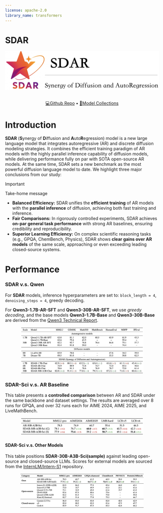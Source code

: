 ```yaml
---
license: apache-2.0
library_name: transformers
---
```


# SDAR

<div align="center">
<img src="https://raw.githubusercontent.com/JetAstra/SDAR/main/assets/SDAR_doc_head.png">


<div>&nbsp;</div>

[💻Github Repo](https://github.com/JetAstra/SDAR) • [🤗Model Collections](https://huggingface.co/collections/JetLM/sdar-689b1b6d392a4eeb2664f8ff)

</div>

# Introduction

**SDAR** (**S**ynergy of **D**iffusion and **A**uto**R**egression) model is a new large language model that integrates autoregressive (AR) and discrete diffusion modeling strategies. It combines the efficient training paradigm of AR models with the highly parallel inference capability of diffusion models, while delivering performance fully on par with SOTA open-source AR models. At the same time, SDAR sets a new benchmark as the most powerful diffusion language model to date. We highlight three major conclusions from our study:

> [!IMPORTANT]
> Take-home message
>
> - **Balanced Efficiency:** SDAR unifies the **efficient training** of AR models with the **parallel inference** of diffusion, achieving both fast training and inference.  
> - **Fair Comparisons:** In rigorously controlled experiments, SDAR achieves **on-par general task performance** with strong AR baselines, ensuring credibility and reproducibility.  
> - **Superior Learning Efficiency:** On complex scientific reasoning tasks (e.g., GPQA, ChemBench, Physics), SDAR shows **clear gains over AR models** of the same scale, approaching or even exceeding leading closed-source systems.

# Performance

### SDAR v.s. Qwen

For **SDAR** models, inference hyperparameters are set to: `block_length = 4`, `denoising_steps = 4`, greedy decoding.

For **Qwen3-1.7B-AR-SFT** and **Qwen3-30B-AR-SFT**, we use *greedy decoding*, and the base models **Qwen3-1.7B-Base** and **Qwen3-30B-Base** are derived from the [Qwen3 Technical Report](https://arxiv.org/abs/2505.09388).

<p align="center">
  <img src="https://raw.githubusercontent.com/JetAstra/SDAR/main/assets/table1.png" style="max-width:80%; height:auto;">
<p align="center">

### SDAR-Sci v.s. AR Baseline

This table presents a **controlled comparison** between AR and SDAR under the same backbone and dataset settings.
The results are averaged over 8 runs for GPQA, and over 32 runs each for AIME 2024, AIME 2025, and LiveMathBench.

<p align="center">
  <img src="https://raw.githubusercontent.com/JetAstra/SDAR/main/assets/table2.png" style="max-width:80%; height:auto;">
<p align="center">

#### SDAR-Sci v.s. Other Models

This table positions **SDAR-30B-A3B-Sci(sample)** against leading open-source and closed-source LLMs.
Scores for external models are sourced from the [InternLM/Intern-S1](https://github.com/InternLM/Intern-S1) repository.

<p align="center">
  <img src="https://raw.githubusercontent.com/JetAstra/SDAR/main/assets/table3.png" style="max-width:80%; height:auto;">
<p align="center">
